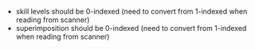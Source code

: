 - skill levels should be 0-indexed (need to convert from 1-indexed when reading from scanner)
- superimposition should be 0-indexed (need to convert from 1-indexed when reading from scanner)
